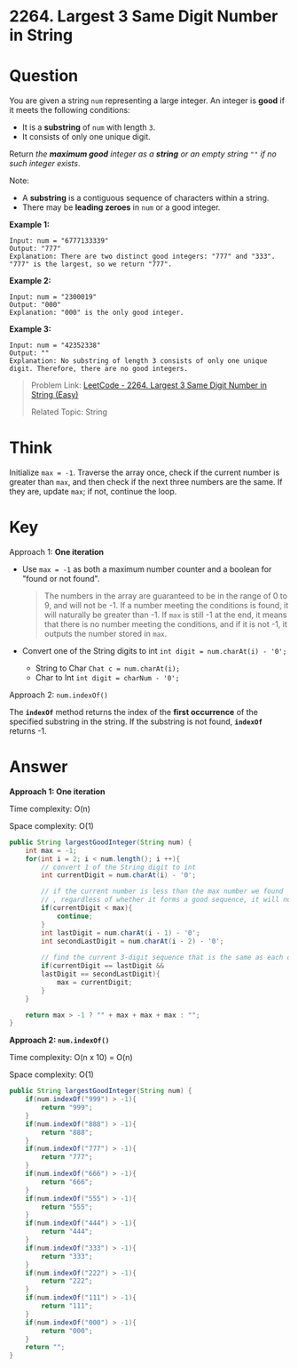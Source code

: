 # 2264. Largest 3 Same Digit Number in String

# Question 

You are given a string `num` representing a large integer. An integer is **good** if it meets the following conditions:

- It is a **substring** of `num` with length `3`.
- It consists of only one unique digit.

Return *the **maximum good** integer as a **string** or an empty string* `""` *if no such integer exists*.

Note:

- A **substring** is a contiguous sequence of characters within a string.
- There may be **leading zeroes** in `num` or a good integer.

**Example 1:**

```
Input: num = "6777133339"
Output: "777"
Explanation: There are two distinct good integers: "777" and "333".
"777" is the largest, so we return "777".
```

**Example 2:**

```
Input: num = "2300019"
Output: "000"
Explanation: "000" is the only good integer.
```

**Example 3:**

```
Input: num = "42352338"
Output: ""
Explanation: No substring of length 3 consists of only one unique digit. Therefore, there are no good integers.
```



> Problem Link: [LeetCode - 2264. Largest 3 Same Digit Number in String (Easy)](https://leetcode.com/problems/largest-3-same-digit-number-in-string)
>
> Related Topic: String

# Think

Initialize `max = -1`. Traverse the array once, check if the current number is greater than `max`, and then check if the next three numbers are the same. If they are, update `max`; if not, continue the loop.

# Key

Approach 1: **One iteration**

- Use `max = -1` as both a maximum number counter and a boolean for "found or not found".
  
    > The numbers in the array are guaranteed to be in the range of 0 to 9, and will not be -1. If a number meeting the conditions is found, it will naturally be greater than -1. If `max` is still -1 at the end, it means that there is no number meeting the conditions, and if it is not -1, it outputs the number stored in `max`.
    > 
- Convert one of the String digits to int `int digit = num.charAt(i) - '0';`
    - String to Char `Chat c = num.charAt(i);`
    - Char to Int `int digit = charNum - '0';`

Approach 2: `num.indexOf()`

The **`indexOf`** method returns the index of the **first occurrence** of the specified substring in the string. If the substring is not found, **`indexOf`** returns -1.

# Answer

**Approach 1: One iteration**

Time complexity: O(n)

Space complexity: O(1)

```java
public String largestGoodInteger(String num) {
    int max = -1;
    for(int i = 2; i < num.length(); i ++){
        // convert 1 of the String digit to int 
        int currentDigit = num.charAt(i) - '0';

        // if the current number is less than the max number we found
        // , regardless of whether it forms a good sequence, it will not be considered as the max sequence. e.g.67771'3'3339
        if(currentDigit < max){
            continue;
        }
        int lastDigit = num.charAt(i - 1) - '0';
        int secondLastDigit = num.charAt(i - 2) - '0';
        
        // find the current 3-digit sequence that is the same as each other e.g.6'777'133339
        if(currentDigit == lastDigit &&
        lastDigit == secondLastDigit){
            max = currentDigit;
        }
    }

    return max > -1 ? "" + max + max + max : "";
}
```

**Approach 2: `num.indexOf()`**

Time complexity: O(n x 10) = O(n)

Space complexity: O(1)

```java
public String largestGoodInteger(String num) {
    if(num.indexOf("999") > -1){
        return "999";
    }
    if(num.indexOf("888") > -1){
        return "888";
    }
    if(num.indexOf("777") > -1){
        return "777";
    }
    if(num.indexOf("666") > -1){
        return "666";
    }
    if(num.indexOf("555") > -1){
        return "555";
    }
    if(num.indexOf("444") > -1){
        return "444";
    }
    if(num.indexOf("333") > -1){
        return "333";
    }
    if(num.indexOf("222") > -1){
        return "222";
    }
    if(num.indexOf("111") > -1){
        return "111";
    }
    if(num.indexOf("000") > -1){
        return "000";
    }
    return "";
}
```